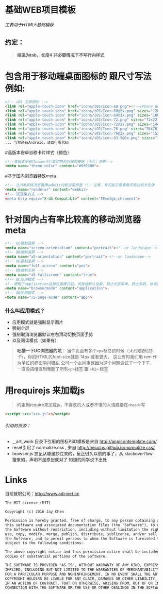 # 基础WEB项目模板
###### _主要用于HTML5基础模板_

## 约定：

>  **缩进为tab，长度4**
>  **非必要情况下不写行内样式**
  
# 包含用于移动端桌面图标的 跟尺寸写法 例如:
```html
<!-- iOS 主屏图标 -->
<link rel="apple-touch-icon" href="icons/iOS/Icon-60.png"><!--iPhone default-->
<link rel="apple-touch-icon" href="icons/iOS/Icon-60@2x.png" sizes="120x120"><!-- iPhone6,5,4-->
<link rel="apple-touch-icon" href="icons/iOS/Icon-60@3x.png" sizes="180x180"><!-- iPhone6 plus-->
<link rel="apple-touch-icon" href="icons/iOS/Icon-72.png" sizes="72x72"><!-- iPad non-retina icon (iOS < 7)-->
<link rel="apple-touch-icon" href="icons/iOS/Icon-72@2x.png" sizes="144x144"><!-- iPad retina icon (iOS < 7) -->  
<link rel="apple-touch-icon" href="icons/iOS/Icon-76.png" sizes="76x76"><!-- iPad non-retina icon -->
<link rel="apple-touch-icon" href="icons/iOS/Icon-76@2x.png" sizes="152x152"><!-- iPad and mini-->
<link rel="apple-touch-icon" href="icons/iOS/icon-83.5@2x.png" sizes="167x167"><!-- iPad Pro -->
... 当然还有Android，请自行看代码
```

#高版本安卓谷歌卡片样式（颜色）
```html
<!--高版本安卓Chrome卡片式切换的时候的皮肤（卡片）颜色-->
<meta name="theme-color" content="#9f0800">
```

#基于国内浏览器特殊meta
```html
<!-- 让360双核浏览器用webkit内核渲染页面 !!! 注意，有可能它是重载页面之后才生效  -->
<meta name="renderer" content="webkit>
<!-- IE渲染方式 -->
<meta http-equiv="X-UA-Compatible" content="IE=edge,chrome=1">
```

# 针对国内占有率比较高的移动浏览器meta
```html
<!-- uc强制竖屏 -->
<meta name="screen-orientation" content="portrait"><!--or landscape-->
<!-- QQ强制竖屏 -->
<meta name="x5-orientation" content="portrait"> <!--or landscape-->
<!-- UC强制全屏 -->
<meta name="full-screen" content="yes">
<!-- QQ强制全屏 -->
<meta name="x5-fullscreen" content="true">
<!-- UC应用模式 -->
<!--使用了application这种应用模式后，页面讲默认全屏，禁止长按菜单，禁止手势，标准排版，以及强制图片显示-->
<meta name="browsermode" content="application">
<!-- QQ应用模式 -->
<meta name="x5-page-mode" content="app">
```
### 什么叫应用模式？
* 应用模式就是强制显示图片
* 强制全屏
* 强制取消浏览器默认左右滑动切换页面手势
* 以及阅读模式（如果有）

> **吐槽一下UC浏览器的坑**： 当你页面有多个`<p>`标签的时候（_大约是超过3个_），你的HTML的font-size就是 14px 或者更大， 这让有时我们用 rem 作为单位的界面瞬间错乱
> 公司一个女同事就因为这个问题调试了一个下午，一直没搞懂直到我删了所有`<p>`标签 跟 `<h2>` 标签

# 用requirejs 来加载js
> 约定用require来加载js，不喜欢的人或者不懂的人请直接在`<head>`写

```html 
<script src="xxx.js"></script>
```

###### 引用的资源：
* __art_work 目录下引用的图标PSD模板是来自 http://appicontemplate.com/ 
* reset引用了 normalize.css , 来自 http://necolas.github.io/normalize.css/
* browser.js 忘记从哪里抄过来的，反正很久以前的事了，从 stackoverflow 搜来的，声明不是原创就对了 知道的同学说下出处

# Links
目前就职公司：http://www.adinnet.cn 

```html
The MIT License (MIT)

Copyright (c) 2016 Jay Chen

Permission is hereby granted, free of charge, to any person obtaining a copy of
this software and associated documentation files (the "Software"), to deal in
the Software without restriction, including without limitation the rights to
use, copy, modify, merge, publish, distribute, sublicense, and/or sell copies of
the Software, and to permit persons to whom the Software is furnished to do so,
subject to the following conditions:

The above copyright notice and this permission notice shall be included in all
copies or substantial portions of the Software.

THE SOFTWARE IS PROVIDED "AS IS", WITHOUT WARRANTY OF ANY KIND, EXPRESS OR
IMPLIED, INCLUDING BUT NOT LIMITED TO THE WARRANTIES OF MERCHANTABILITY, FITNESS
FOR A PARTICULAR PURPOSE AND NONINFRINGEMENT. IN NO EVENT SHALL THE AUTHORS OR
COPYRIGHT HOLDERS BE LIABLE FOR ANY CLAIM, DAMAGES OR OTHER LIABILITY, WHETHER
IN AN ACTION OF CONTRACT, TORT OR OTHERWISE, ARISING FROM, OUT OF OR IN
CONNECTION WITH THE SOFTWARE OR THE USE OR OTHER DEALINGS IN THE SOFTWARE.
```
